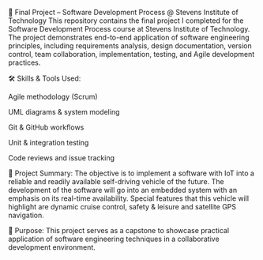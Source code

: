 📁 Final Project – Software Development Process @ Stevens Institute of Technology
This repository contains the final project I completed for the Software Development Process course at Stevens Institute of Technology. The project demonstrates end-to-end application of software engineering principles, including requirements analysis, design documentation, version control, team collaboration, implementation, testing, and Agile development practices.

🛠️ Skills & Tools Used:

Agile methodology (Scrum)

UML diagrams & system modeling

Git & GitHub workflows

Unit & integration testing

Code reviews and issue tracking

📄 Project Summary:
The objective is to implement a software with IoT into a reliable and readily available 
self-driving vehicle of the future. The development of the software will go into an 
embedded system with an emphasis on its real-time availability. Special features that 
this vehicle will highlight are dynamic cruise control, safety & leisure and satellite GPS 
navigation.

🚀 Purpose:
This project serves as a capstone to showcase practical application of software engineering techniques in a collaborative development environment.
